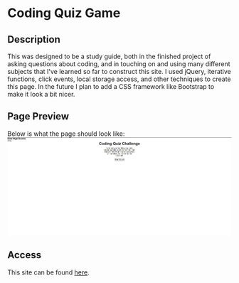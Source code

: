 # Coding Quiz Game

## Description
This was designed to be a study guide, both in the finished project of asking questions about coding, and in touching on and using many different subjects that I've learned so far to construct this site. I used jQuery, iterative functions, click events, local storage access, and other techniques to create this page. In the future I plan to add a CSS framework like Bootstrap to make it look a bit nicer.

## Page Preview
Below is what the page should look like:
![quiz-page-demo](./assets/images/quiz-page-preview.jpg)

## Access
This site can be found [here](https://noahcote10.github.io/coding-pop-quiz/).
